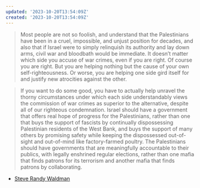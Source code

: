```yaml
---
updated: '2023-10-20T13:54:09Z'
created: '2023-10-20T13:54:09Z'
---
```

> Most people are not so foolish, and understand that the Palestinians have been in a cruel, impossible, and unjust position for decades, and also that if Israel were to simply relinquish its authority and lay down arms, civil war and bloodbath would be immediate. It doesn’t matter which side you accuse of war crimes, even if you are right. Of course you are right. But you are helping nothing but the cause of your own self-righteousness. Or worse, you are helping one side gird itself for and justify new atrocities against the other.

> If you want to do some good, you have to actually help unravel the thorny circumstances under which each side understandably views the commission of war crimes as superior to the alternative, despite all of our righteous condemnation. Israel should have a government that offers real hope of progress for the Palestinians, rather than one that buys the support of fascists by continually dispossessing Palestinian residents of the West Bank, and buys the support of many others by promising safety while keeping the dispossessed out-of-sight and out-of-mind like factory-farmed poultry. The Palestinians should have governments that are meaningfully accountable to their publics, with legally enshrined regular elections, rather than one mafia that finds patrons for its terrorism and another mafia that finds patrons by collaborating.

- [Steve Randy Waldman](https://drafts.interfluidity.com/2023/10/17/the-rhetoric-of-condemnation/index.html)
